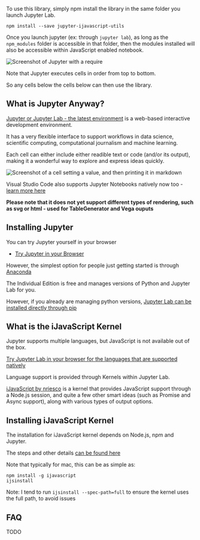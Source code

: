 To use this library, simply npm install the library in the same folder you launch Jupyter Lab.

```
npm install --save jupyter-ijavascript-utils
```

Once you launch jupyter (ex: through `jupyter lab`),
as long as the `npm_modules` folder is accessible in that folder,
then the modules installed will also be accessible within JavaScript enabled notebook.

![Screenshot of Jupyter with a require](img/howToUse_require.png)

Note that Jupyter executes cells in order from top to bottom.

So any cells below the cells below can then use the library.

## What is Jupyter Anyway?

[Jupyter or Jupyter Lab - the latest environment](https://jupyter.org/) is a web-based interactive development environment.

It has a very flexible interface to support workflows in data science, scientific computing, computational journalism and machine learning.

Each cell can either include either readible text or code (and/or its output), making it a wonderful way to explore and express ideas quickly.

![Screenshot of a cell setting a value, and then printing it in markdown](img/howToUse_cellsBuilding.png)

Visual Studio Code also supports Jupyter Notebooks natively now too - [learn more here](https://code.visualstudio.com/docs/datascience/jupyter-notebooks)

**Please note that it does not yet support different types of rendering, such as svg or html - used for TableGenerator and Vega ouputs**

## Installing Jupyter

You can try Jupyter yourself in your browser 

* [Try Jupyter in your Browser](https://jupyter.org/try)

However, the simplest option for people just getting started is through [Anaconda](https://www.anaconda.com/)

The Individual Edition is free and manages versions of Python and Jupyter Lab for you.

However, if you already are managing python versions, [Jupyter Lab can be installed directly through pip](https://jupyter.org/install)

## What is the iJavaScript Kernel

Jupyter supports multiple languages, but JavaScript is not available out of the box.

[Try Jupyter Lab in your browser for the languages that are supported natively](https://jupyter.org/try)

Language support is provided through Kernels within Jupyter Lab.

[iJavaScript by nriesco](http://n-riesco.github.io/ijavascript/) is a kernel that provides JavaScript support
through a Node.js session, and quite a few other smart ideas (such as Promise and Async support), along with various types of output options.

## Installing iJavaScript Kernel

The installation for iJavaScript kernel depends on Node.js, npm and Jupyter.

The steps and other details [can be found here](https://n-riesco.github.io/ijavascript/doc/install.md.html)

Note that typically for mac, this can be as simple as:

```
npm install -g ijavascript
ijsinstall 
```

Note: I tend to run `ijsinstall --spec-path=full` to ensure the kernel uses the full path, to avoid issues

## FAQ

TODO